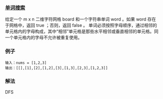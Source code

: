 ### [单词搜索](https://leetcode.cn/problems/word-search/)
给定一个 m x n 二维字符网格 board 和一个字符串单词 word 。如果 word 存在于网格中，返回 true ；否则，返回 false 。
单词必须按照字母顺序，通过相邻的单元格内的字母构成，其中“相邻”单元格是那些水平相邻或垂直相邻的单元格。同一个单元格内的字母不允许被重复使用。
### 例子
```text
输入：nums = [1,2,3]
输出：[[],[1],[2],[1,2],[3],[1,3],[2,3],[1,2,3]]
```
### 解法
DFS
